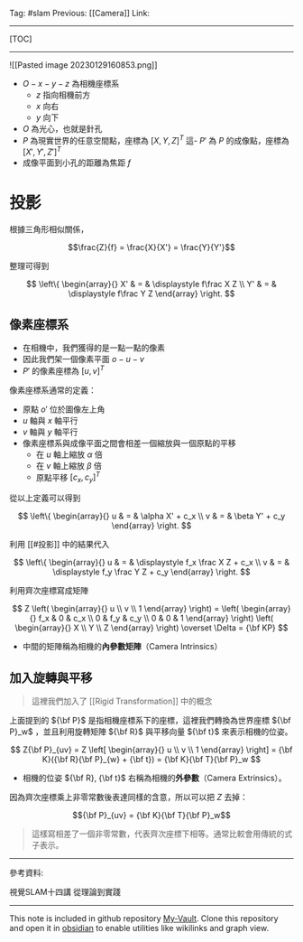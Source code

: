 Tag: #slam 
Previous: [[Camera]]
Link: 

---

[TOC]

---

![[Pasted image 20230129160853.png]]

- $O-x-y-z$ 為相機座標系
	- $z$ 指向相機前方
	- $x$ 向右
	- $y$ 向下
- $O$ 為光心，也就是針孔
- $P$ 為現實世界的任意空間點，座標為 $[X, Y, Z]^T$
這- $P'$ 為 $P$ 的成像點，座標為 $[X', Y', Z']^T$
- 成像平面到小孔的距離為焦距 $f$

# 投影

根據三角形相似關係，

$$\frac{Z}{f} = \frac{X}{X'} = \frac{Y}{Y'}$$

整理可得到

$$
\left\{
	\begin{array}{}
		X' & = & 
		\displaystyle 
		f\frac X Z \\
		Y' & = & 
		\displaystyle
		f\frac Y Z
	\end{array}
\right.
$$

## 像素座標系

- 在相機中，我們獲得的是一點一點的像素
- 因此我們架一個像素平面 $o-u-v$
- $P'$ 的像素座標為 $[u, v]^T$

像素座標系通常的定義：

- 原點 $o'$ 位於圖像左上角
- $u$ 軸與 $x$ 軸平行
- $v$ 軸與 $y$ 軸平行
- 像素座標系與成像平面之間會相差一個縮放與一個原點的平移
	- 在 $u$ 軸上縮放 $\alpha$ 倍
	- 在 $v$ 軸上縮放 $\beta$ 倍
	- 原點平移 $[c_x, c_y]^T$

從以上定義可以得到

$$
\left\{
	\begin{array}{}
		u & = & \alpha X' + c_x \\
		v & = & \beta Y' + c_y
	\end{array}
\right.
$$

利用 [[#投影]] 中的結果代入

$$
\left\{
	\begin{array}{}
		u & = & 
		\displaystyle
		f_x \frac X Z + c_x \\
		v & = & 
		\displaystyle
		f_y \frac Y Z + c_y
	\end{array}
\right.
$$

利用齊次座標寫成矩陣

$$
Z
\left(
	\begin{array}{}
		u \\
		v \\
		1
	\end{array}
\right) = 
\left(
	\begin{array}{}
		f_x & 0 & c_x \\
		0 & f_y & c_y \\
		0 & 0 & 1
	\end{array}
\right)
\left(
	\begin{array}{}
		X \\
		Y \\
		Z
	\end{array}
\right) 
\overset \Delta =
{\bf KP}
$$

- 中間的矩陣稱為相機的**內參數矩陣**（Camera Intrinsics）

## 加入旋轉與平移

> 這裡我們加入了 [[Rigid Transformation]] 中的概念

上面提到的 ${\bf P}$ 是指相機座標系下的座標，這裡我們轉換為世界座標 ${\bf P}_w$ ，並且利用旋轉矩陣 ${\bf R}$ 與平移向量 ${\bf t}$ 來表示相機的位姿。

$$
Z{\bf P}_{uv} = Z 
\left[
	\begin{array}{}
		u \\
		v \\
		1
	\end{array}
\right] = 
{\bf K}({\bf R}{\bf P}_{w} + {\bf t}) = {\bf K}{\bf T}{\bf P}_w
$$

- 相機的位姿 ${\bf R}, {\bf t}$ 右稱為相機的**外參數**（Camera Extrinsics）。

因為齊次座標乘上非零常數後表達同樣的含意，所以可以把 $Z$ 去掉：

$${\bf P}_{uv} = {\bf K}{\bf T}{\bf P}_w$$

> 這樣寫相差了一個非零常數，代表齊次座標下相等。通常比較會用傳統的式子表示。

---

參考資料:

視覺SLAM十四講 從理論到實踐

---

This note is included in github repository [My-Vault](https://github.com/LittleD3092/My-Vault.git). Clone this repository and open it in [obsidian](https://obsidian.md/) to enable utilities like wikilinks and graph view.